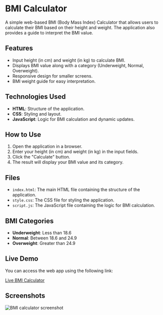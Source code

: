 # BMI Calculator

A simple web-based BMI (Body Mass Index) Calculator that allows users to calculate their BMI based on their height and weight. The application also provides a guide to interpret the BMI value.

## Features
- Input height (in cm) and weight (in kg) to calculate BMI.
- Displays BMI value along with a category (Underweight, Normal, Overweight).
- Responsive design for smaller screens.
- BMI weight guide for easy interpretation.

## Technologies Used
- **HTML**: Structure of the application.
- **CSS**: Styling and layout.
- **JavaScript**: Logic for BMI calculation and dynamic updates.

## How to Use
1. Open the application in a browser.
2. Enter your height (in cm) and weight (in kg) in the input fields.
3. Click the "Calculate" button.
4. The result will display your BMI value and its category.

## Files
- `index.html`: The main HTML file containing the structure of the application.
- `style.css`: The CSS file for styling the application.
- `script.js`: The JavaScript file containing the logic for BMI calculation.

## BMI Categories
- **Underweight**: Less than 18.6
- **Normal**: Between 18.6 and 24.9
- **Overweight**: Greater than 24.9

## Live Demo
You can access the web app using the following link:

[Live BMI Calculator](https://parthvaid02.github.io/bmi-calculator/)

## Screenshots
![BMI calculator screenshot](https://github.com/user-attachments/assets/8724ff75-f4f3-4c97-a6df-85f9aa6b144e)

